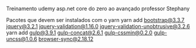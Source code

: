 Treinamento udemy asp.net core do zero ao avançado
professor Stephany

Pacotes que devem ser instalados com o yarn
yarn add bootstrap@3.3.7 jquery@3.2.1 jquery-validation@1.16.0 jquery-validation-unobtrusive@3.2.6
yarn add gulp@3.9.1 gulp-concat@2.6.1 gulp-cssmin@0.2.0 gulp-uncss@1.0.6 browser-sync@2.18.12
